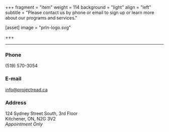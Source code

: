 +++
fragment = "item"
weight = 114
background = "light"
align = "left"
subtitle = "Please contact us by phone or email to sign up or learn more about our programs and services."

[asset]
  image = "prln-logo.svg"

+++



***

### Phone

(519) 570-3054  

### E-mail

info@projectread.ca  

### Address

124 Sydney Street South, 3rd Floor  
Kitchener, ON, N2G 3V2  
*Appointment Only*
